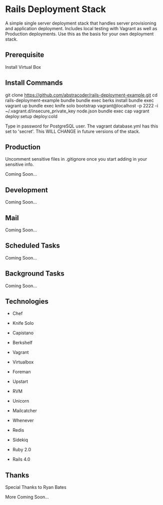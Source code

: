 # Rails Deployment Stack

A simple single server deployment stack that handles server provisioning and application deployment. Includes local testing with Vagrant as well as Production deployments. Use this as the basis for your own deployment stack.

## Prerequisite

Install Virtual Box

## Install Commands

git clone https://github.com/abstracoder/rails-deployment-example.git
cd rails-deployment-example
bundle
bundle exec berks install
bundle exec vagrant up
bundle exec knife solo bootstrap vagrant@localhost -p 2222 -i ~/.vagrant.d/insecure_private_key node.json 
bundle exec cap vagrant deploy:setup deploy:cold

Type in password for PostgreSQL user. The vagrant database.yml has this set to 'secret'. This WILL CHANGE in future versions of the stack.

## Production

Uncomment sensitive files in .gitignore once you start adding in your sensitive info.

Coming Soon...

## Development

Coming Soon...

## Mail

Coming Soon...

## Scheduled Tasks

Coming Soon...

## Background Tasks

Coming Soon...

## Technologies

* Chef
* Knife Solo
* Capistano
* Berkshelf

* Vagrant
* Virtualbox
* Foreman
* Upstart
* RVM

* Unicorn
* Mailcatcher
* Whenever
* Redis
* Sidekiq

* Ruby 2.0
* Rails 4.0

## Thanks

Special Thanks to Ryan Bates

More Coming Soon...